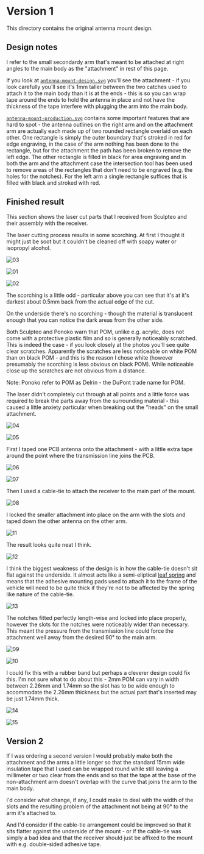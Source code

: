 Version 1
=========

This directory contains the original antenna mount design.

Design notes
------------

I refer to the small secondardy arm that's meant to be attached at right angles to the main body as the "attachment" in rest of this page.

If you look at [`antenna-mount-design.svg`](antenna-mount-design.svg) you'll see the attachment - if you look carefully you'll see it's 1mm taller between the two catches used to attach it to the main body than it is at the ends - this is so you can wrap tape around the ends to hold the antenna in place and not have the thickness of the tape interfere with plugging the arm into the main body.

[`antenna-mount-production.svg`](antenna-mount-production.svg) contains some important features that are hard to spot - the antenna outlines on the right arm and on the attachment arm are actually each made up of two rounded rectangle overlaid on each other. One rectangle is simply the outer boundary that's stroked in red for edge engraving, in the case of the arm nothing has been done to the rectangle, but for the attachment the path has been broken to remove the left edge. The other rectangle is filled in black for area engraving and in both the arm and the attachment case the intersection tool has been used to remove areas of the rectangles that don't need to be engraved (e.g. the holes for the notches). For the left arm a single rectangle suffices that is filled with black and stroked with red.

Finished result
---------------

This section shows the laser cut parts that I received from Sculpteo and their assembly with the receiver.

The laser cutting process results in some scorching. At first I thought it might just be soot but it couldn't be cleaned off with soapy water or isopropyl alcohol.

![03](images/DSC_0006.jpg)

![01](images/DSC_0001.jpg)

![02](images/DSC_0004.jpg)

The scorching is a little odd - particular above you can see that it's at it's darkest about 0.5mm back from the actual edge of the cut.

On the underside there's no scorching - though the material is translucent enough that you can notice the dark areas from the other side.

Both Sculpteo and Ponoko warn that POM, unlike e.g. acrylic, does not come with a protective plastic film and so is generally noticeably scratched. This is indeed the case - if you look closely at the photos you'll see quite clear scratches. Apparently the scratches are less noticeable on white POM than on black POM - and this is the reason I chose white (however presumably the scorching is less obvious on black POM). While noticeable close up the scratches are not obvious from a distance.

Note: Ponoko refer to POM as Delrin - the DuPont trade name for POM.

The laser didn't completely cut through at all points and a little force was required to break the parts away from the surrounding material - this caused a little anxiety particular when breaking out the "heads" on the small attachment.

![04](images/DSC_0007.jpg)

![05](images/DSC_0009.jpg)

First I taped one PCB antenna onto the attachment - with a little extra tape around the point where the transmission line joins the PCB.

![06](images/DSC_0010.jpg)

![07](images/DSC_0013.jpg)

Then I used a cable-tie to attach the receiver to the main part of the mount.

![08](images/DSC_0015.jpg)

I locked the smaller attachment into place on the arm with the slots and taped down the other antenna on the other arm.

![11](images/DSC_0020.jpg)

The result looks quite neat I think.

![12](images/DSC_0022.jpg)

I think the biggest weakness of the design is in how the cable-tie doesn't sit flat against the underside. It almost acts like a semi-eliptical [leaf spring](https://en.wikipedia.org/wiki/Leaf_spring) and means that the adhesive mounting pads used to attach it to the frame of the vehicle will need to be quite thick if they're not to be affected by the spring like nature of the cable-tie.

![13](images/DSC_0023.jpg)

The notches fitted perfectly length-wise and locked into place properly, however the slots for the notches were noticeably wider than necessary. This meant the pressure from the transmission line could force the attachment well away from the desired 90&deg; to the main arm.

![09](images/DSC_0017.jpg)

![10](images/DSC_0018.jpg)

I could fix this with a rubber band but perhaps a cleverer design could fix this. I'm not sure what to do about this - 2mm POM can vary in width between 2.26mm and 1.74mm so the slot has to be wide enough to accommodate the 2.26mm thickness but the actual part that's inserted may be just 1.74mm thick.

![14](images/DSC_0026.jpg)

![15](images/DSC_0028.jpg)

Version 2
---------

If I was ordering a second version I would probably make both the attachment and the arms a little longer so that the standard 15mm wide insulation tape that I used can be wrapped round while still leaving a millimeter or two clear from the ends and so that the tape at the base of the non-attachment arm doesn't overlap with the curve that joins the arm to the main body.

I'd consider what change, if any, I could make to deal with the width of the slots and the resulting problem of the attachment not being at 90&deg; to the arm it's attached to.

And I'd consider if the cable-tie arrangement could be improved so that it sits flatter against the underside of the mount - or if the cable-tie was simply a bad idea and that the receiver should just be affixed to the mount with e.g. double-sided adhesive tape.
